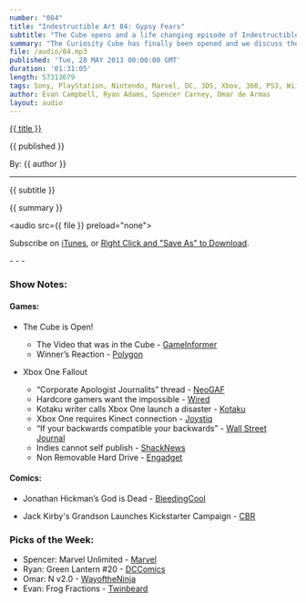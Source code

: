 ```yaml
---
number: "084"
title: "Indestructible Art 84: Gypsy Fears"
subtitle: "The Cube opens and a life changing episode of Indestructible Art emerges. God is Dead, XboxOne Fallout, and Listener Questions await you inside. Enjoy."
summary: "The Curiosity Cube has finally been opened and we discuss the secret it held. Jonathan Hickman reveals his upcoming title 'God is Dead'. In the week following the XboxOne reveal the internet has exploded with criticism. A Kickstarter launched by Jack Kirby's Grandson with questionable reward levels. We close with a Listener Question about Mark Millar's work, and Pick's of the Week."
file: /audio/84.mp3
published: 'Tue, 28 MAY 2013 00:00:00 GMT'
duration: '01:31:05'
length: 57313679
tags: Sony, PlayStation, Nintendo, Marvel, DC, 3DS, Xbox, 360, PS3, Wii, WiiU, PS4, PSN, XBLA, Vita, Steam, PC, Video Games, Comics, Games, Indestructible Art, Marvel Unlimited, Curiosity Cube, 22cans, Mark Millar, Jack Kirby
author: Evan Campbell, Ryan Adams, Spencer Carney, Omar de Armas
layout: audio
---
```


<a href="../episodes/{{ number }}.html" class='postTitleLink'><p class='postTitle'>{{ title }}</p></a>
<p class='postPublished'>{{ published }}</p>
<p class='postAuthor'>By: {{ author }}</p>
<hr>
<p class='podcastSummary'>{{ subtitle }}</p>

<p class='podcastSummary'>{{ summary }}</p>

<audio src={{ file }} preload="none"></audio>
<p class='subLinks'>Subscribe on <a href='http://bit.ly/iapodcast'>iTunes</a>, or <a href={{ file }}>Right Click and "Save As" to Download</a>.</p>
- - -

### Show Notes:  ###
#### Games: ####
* The Cube is Open!
    * The Video that was in the Cube -  [GameInformer](http://www.gameinformer.com/b/news/archive/2013/05/26/22-cans-announces-goddess-curiosity-cube-winner-will-control-the-game.aspx)
    * Winner’s Reaction - [Polygon](http://www.polygon.com/2013/5/26/4368298/curiosity-winner-weighs-in-on-life-changing-prize-and-the-perks-of)

* Xbox One Fallout
    * “Corporate Apologist Journalits” thread - [NeoGAF](http://www.neogaf.com/forum/showthread.php?t=564709)
    * Hardcore gamers want the impossible - [Wired](http://www.wired.com/gamelife/2013/05/xbox-one-gaming/)
    * Kotaku writer calls Xbox One launch a disaster - [Kotaku](http://kotaku.com/that-xbox-one-reveal-sure-was-a-disaster-huh-509192266)
    * Xbox One requires Kinect connection - [Joystiq](http://www.joystiq.com/2013/05/22/xbox-one-requires-kinect-connection/)
    * “If your backwards compatible your backwards” - [Wall Street Journal](http://blogs.wsj.com/digits/2013/05/22/microsoft-and-sony-diverge-on-gaming-cloud/)
    * Indies cannot self publish - [ShackNews](http://www.shacknews.com/article/79309/xbox-one-wont-allow-indies-to-self-publish-games)
    * Non Removable Hard Drive - [Engadget](http://www.engadget.com/2013/05/21/xbox-one-hard-drive/)
  
#### Comics: ####
* Jonathan Hickman’s God is Dead - [BleedingCool](http://www.bleedingcool.com/2013/05/22/jonathan-hickmans-god-is-dead-for-avatar)

* Jack Kirby's Grandson Launches Kickstarter Campaign - [CBR](http://robot6.comicbookresources.com/2013/05/kickstarter-launches-for-jack-kirby-book-by-his-grandson/)
  
### Picks of the Week: ###
* Spencer: Marvel Unlimited - [Marvel](http://marvel.com/comics/unlimited)
* Ryan: Green Lantern #20 - [DCComics](http://www.dccomics.com/comics/green-lantern-2011/green-lantern-20)
* Omar: N v2.0 - [WayoftheNinja](http://www.thewayoftheninja.org/n_downloads.html)
* Evan: Frog Fractions - [Twinbeard](http://twinbeard.com/frog-fractions)